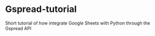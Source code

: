 # Gspread-tutorial

Short tutorial of how integrate Google Sheets with Python through the Gspread API
